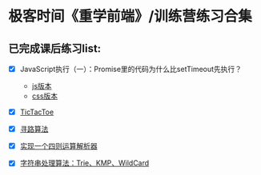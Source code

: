 # 极客时间《重学前端》/训练营练习合集

## 已完成课后练习list:
- [x] JavaScript执行（一）：Promise里的代码为什么比setTimeout先执行？ 
  * [js版本](https://github.com/syt-honey/Re-learn-the-front-end/blob/main/JavaScript%E6%89%A7%E8%A1%8C%EF%BC%88%E4%B8%80%EF%BC%89/trafficSignal-js.html)
  * [css版本](https://github.com/syt-honey/Re-learn-the-front-end/blob/main/JavaScript%E6%89%A7%E8%A1%8C%EF%BC%88%E4%B8%80%EF%BC%89/trafficSignal-css.html)
- [x] [TicTacToe](https://github.com/syt-honey/Re-learn-the-front-end/blob/main/ticTacToe.html)
- [x] [寻路算法](https://github.com/syt-honey/Re-learn-the-front-end/blob/main/searching.html)  
- [x] [实现一个四则运算解析器](https://github.com/syt-honey/Re-learn-the-front-end/blob/main/%E5%9B%9B%E5%88%99%E8%BF%90%E7%AE%97%E8%A7%A3%E6%9E%90%E5%99%A8/analyzer.html)
- [x] [字符串处理算法：Trie、KMP、WildCard](https://github.com/syt-honey/Re-learn-the-front-end/blob/main/%E5%AD%97%E7%AC%A6%E4%B8%B2%E5%A4%84%E7%90%86/stringAnalyzer.html)

